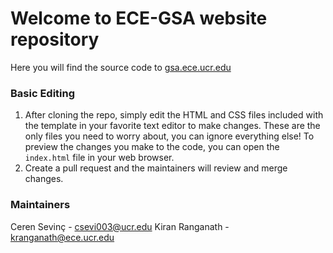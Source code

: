 # Welcome to ECE-GSA website repository

Here you will find the source code to [gsa.ece.ucr.edu](https://gsa/ece.ucr.edu)

### Basic Editing

1. After cloning the repo, simply edit the HTML and CSS files included with the template in your favorite text editor to make changes. These are the only files you need to worry about, you can ignore everything else! To preview the changes you make to the code, you can open the `index.html` file in your web browser.
2. Create a pull request and the maintainers will review and merge changes.

### Maintainers

Ceren Sevinç - csevi003@ucr.edu
Kiran Ranganath - kranganath@ece.ucr.edu
